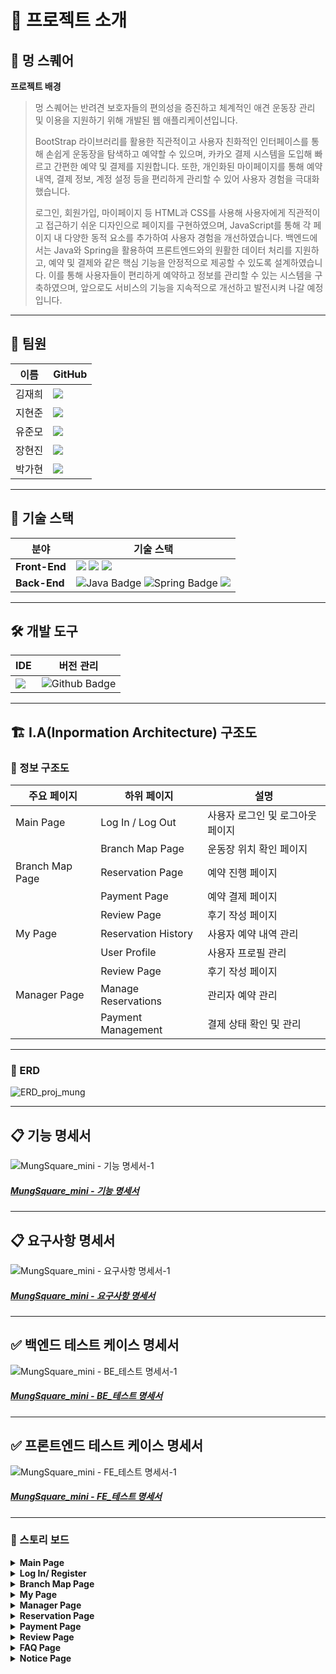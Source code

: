 
# 📖 프로젝트 소개

## 🌟 멍 스퀘어

**프로젝트 배경**
> 멍 스퀘어는 반려견 보호자들의 편의성을 증진하고 체계적인 애견 운동장 관리 및 이용을 지원하기 위해 개발된 웹 애플리케이션입니다.
>
> BootStrap 라이브러리를 활용한 직관적이고 사용자 친화적인 인터페이스를 통해 손쉽게 운동장을 탐색하고 예약할 수 있으며, 카카오 결제 시스템을 도입해 빠르고 간편한 예약 및 결제를 지원합니다. 또한, 개인화된 마이페이지를 통해 예약 내역, 결제 정보, 계정 설정 등을 편리하게 관리할 수 있어 사용자 경험을 극대화했습니다.
>
> 로그인, 회원가입, 마이페이지 등 HTML과 CSS를 사용해 사용자에게 직관적이고 접근하기 쉬운 디자인으로 페이지를 구현하였으며, JavaScript를 통해 각 페이지 내 다양한 동적 요소를 추가하여 사용자 경험을 개선하였습니다. 백엔드에서는 Java와 Spring을 활용하여 프론트엔드와의 원활한 데이터 처리를 지원하고, 예약 및 결제와 같은 핵심 기능을 안정적으로 제공할 수 있도록 설계하였습니다. 이를 통해 사용자들이 편리하게 예약하고 정보를 관리할 수 있는 시스템을 구축하였으며, 앞으로도 서비스의 기능을 지속적으로 개선하고 발전시켜 나갈 예정입니다.

---

## 👥 팀원
| 이름       | GitHub                                  |
|------------|-----------------------------------------|
| 김재희     | [<img src="https://img.shields.io/badge/Github-Link-181717?logo=Github">](https://github.com/jahee24) |
| 지현준     | [<img src="https://img.shields.io/badge/Github-Link-181717?logo=Github">](https://github.com/mini-xi) |
| 유준모     | [<img src="https://img.shields.io/badge/Github-Link-181717?logo=Github">](https://github.com/mini-xi) |
| 장현진     | [<img src="https://img.shields.io/badge/Github-Link-181717?logo=Github">](https://github.com/CoderJDan) |
| 박가현     | [<img src="https://img.shields.io/badge/Github-Link-181717?logo=Github">](https://github.com/mini-xi) |

---

## 🔧 기술 스택
| 분야          | 기술 스택                |
|---------------|--------------------------|
| **Front-End** | <img src="https://img.shields.io/badge/HTML-E34F26?style=for-the-badge&logo=HTML5&logoColor=white"> <img src="https://img.shields.io/badge/CSS-1572B6?style=for-the-badge&logo=CSS3&logoColor=white"> <img src="https://img.shields.io/badge/JavaScript-F7DE1E?style=for-the-badge&logo=JavaScript&logoColor=white"> |
| **Back-End**     | <img src="https://img.shields.io/badge/Java-007396?style=for-the-badge&amp;logo=Java&amp;logoColor=white" alt="Java Badge"/> <img src="https://img.shields.io/badge/Spring-6DB33F?style=for-the-badge&amp;logo=Spring&amp;logoColor=white" alt="Spring Badge" /> <img src="https://img.shields.io/badge/MySQL-4479A1?style=for-the-badge&amp;logo=MySQL&logoColor=white"/> |

---

## 🛠️ 개발 도구
| IDE          | 버전 관리                |
|---------------|--------------------------|
| <img src="https://img.shields.io/badge/IntelliJ IDEA-000000?style=for-the-badge&logo=IntelliJ IDEA&logoColor=white"> | <img src="https://img.shields.io/badge/Github-181717?style=for-the-badge&amp;logo=Github&amp;logoColor=white" alt="Github Badge" /> |

---

## 🏗️ I.A(Inpormation Architecture) 구조도
### 📌 정보 구조도
| 주요 페이지          | 하위 페이지                | 설명                               |
|---------------------|---------------------------|------------------------------------|
| Main Page           | Log In / Log Out          | 사용자 로그인 및 로그아웃 페이지  |
|                     | Branch Map Page           | 운동장 위치 확인 페이지           |
| Branch Map Page     | Reservation Page          | 예약 진행 페이지                  |
|                     | Payment Page              | 예약 결제 페이지                   |
|                     | Review Page               | 후기 작성 페이지                   |
| My Page             | Reservation History       | 사용자 예약 내역 관리             |
|                     | User Profile              | 사용자 프로필 관리                |
|                     | Review Page               | 후기 작성 페이지                   |
| Manager Page        | Manage Reservations       | 관리자 예약 관리                  |
|                     | Payment Management        | 결제 상태 확인 및 관리            |

---
### 📌 ERD
![ERD_proj_mung](https://github.com/user-attachments/assets/3ad41c78-b320-4486-aa43-021fd83f2345)

---

## 📋 기능 명세서
![MungSquare_mini - 기능 명세서-1](https://github.com/user-attachments/assets/4065e587-8251-4141-bdd1-c1da0814de4a)

##### [MungSquare_mini - 기능 명세서](https://docs.google.com/spreadsheets/d/e/2PACX-1vSWoHA4nmU86HYttUlFMYSAqTCfjeqHoQ6vAlKPMWjt0p00xv-XVWKRyiy-sP5wllB-TiiIqHtplwGy/pubhtml?gid=1406005631&single=true)

---

## 📋 요구사항 명세서
![MungSquare_mini - 요구사항 명세서-1](https://github.com/user-attachments/assets/f3878c88-b30b-44d6-80fd-0e63f32215a8)

##### [MungSquare_mini - 요구사항 명세서](https://docs.google.com/spreadsheets/d/e/2PACX-1vSWoHA4nmU86HYttUlFMYSAqTCfjeqHoQ6vAlKPMWjt0p00xv-XVWKRyiy-sP5wllB-TiiIqHtplwGy/pubhtml?gid=0&single=true)

---

## ✅ 백엔드 테스트 케이스 명세서
![MungSquare_mini - BE_테스트 명세서-1](https://github.com/user-attachments/assets/af4ac3ee-f25f-4d21-b03a-5fcc9607fe1b)


##### [MungSquare_mini - BE_테스트 명세서](https://docs.google.com/spreadsheets/d/e/2PACX-1vSWoHA4nmU86HYttUlFMYSAqTCfjeqHoQ6vAlKPMWjt0p00xv-XVWKRyiy-sP5wllB-TiiIqHtplwGy/pubhtml?gid=925008306&single=true)

---
## ✅ 프론트엔드 테스트 케이스 명세서
![MungSquare_mini - FE_테스트 명세서-1](https://github.com/user-attachments/assets/8c3a3d38-4958-46c0-86f2-fa98e27de233)

##### [MungSquare_mini - FE_테스트 명세서](https://docs.google.com/spreadsheets/d/e/2PACX-1vSWoHA4nmU86HYttUlFMYSAqTCfjeqHoQ6vAlKPMWjt0p00xv-XVWKRyiy-sP5wllB-TiiIqHtplwGy/pubhtml?gid=1708611788&single=true)

---
### 📌 스토리 보드
<details>
   <summary><b>Main Page</b></summary>
   <a href="https://github.com/jahee24/Project_Mung_mini/blob/develop/images/MungSquare_%EB%A9%94%EC%9D%B8%ED%8E%98%EC%9D%B4%EC%A7%80.gif?raw=true" target="_blank">
      Main Page Preview
   </a>
</details>
<details>
   <summary><b>Log In/ Register</b></summary>
   <a href="https://github.com/jahee24/Project_Mung_mini/blob/develop/images/MungSquare_%EB%A1%9C%EA%B7%B8%EC%9D%B8_%ED%9A%8C%EC%9B%90%EA%B0%80%EC%9E%85.gif?raw=true" target="_blank">
      Log In/ Register Preview
   </a>
</details>
<details>
   <summary><b>Branch Map Page</b></summary>
   <a href="https://github.com/jahee24/Project_Mung_mini/blob/develop/images/MungSquare_%EB%A7%B5.gif?raw=true" target="_blank">
      Branch Map Page Preview
   </a>
</details>
<details>
   <summary><b>My Page</b></summary>
   <a href="https://github.com/jahee24/Project_Mung_mini/blob/develop/images/MungSquare_%EB%A7%88%EC%9D%B4%ED%8E%98%EC%9D%B4%EC%A7%80.gif?raw=true" target="_blank">
      My Page Preview
   </a>
</details>
<details>
   <summary><b>Manager Page</b></summary>
   <a href="https://github.com/jahee24/Project_Mung_mini/blob/develop/images/MungSquare_Admin.gif?raw=true" target="_blank">
      Manager Page Preview
   </a>
</details>
<details>
   <summary><b>Reservation Page</b></summary>
   <a href="https://github.com/jahee24/Project_Mung_mini/blob/develop/images/MungSquare_%EC%98%88%EC%95%BD.gif?raw=true" target="_blank">
      Reservation Page Preview
   </a>
</details>
<details>
   <summary><b>Payment Page</b></summary>
   <a href="https://github.com/jahee24/Project_Mung_mini/blob/develop/images/MungSquare_%EA%B2%B0%EC%A0%9C.gif?raw=true" target="_blank">
      Payment Page Preview
   </a>
</details>
<details>
   <summary><b>Review Page</b></summary>
   <a href="https://github.com/jahee24/Project_Mung_mini/blob/develop/images/MungSquare_%EB%A6%AC%EB%B7%B0.gif?raw=true" target="_blank">
      Review Page Preview
   </a>
</details>
<details>
   <summary><b>FAQ Page</b></summary>
   <a href="https://github.com/jahee24/Project_Mung_mini/blob/develop/images/MungSquare_FAQ.gif?raw=true" target="_blank">
      FAQ Page Preview
   </a>
</details>
<details>
   <summary><b>Notice Page</b></summary>
   <a href="https://github.com/jahee24/Project_Mung_mini/blob/develop/images/MungSquare_%EA%B2%8C%EC%8B%9C%ED%8C%90.gif?raw=true" target="_blank">
      Notice Page Preview
   </a>
</details>

